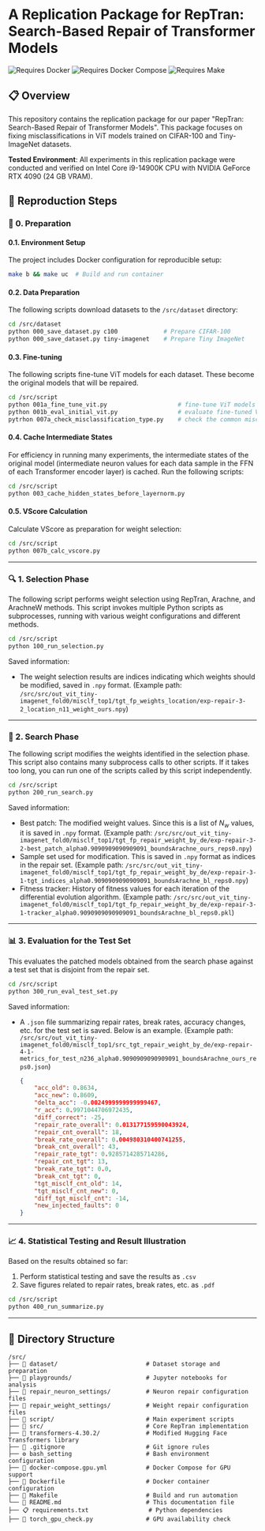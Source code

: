 # A Replication Package for RepTran: Search-Based Repair of Transformer Models

![Requires Docker](https://img.shields.io/badge/Requires-Docker-blue?logo=docker)
![Requires Docker Compose](https://img.shields.io/badge/Requires-Docker--Compose-blue?logo=docker)
![Requires Make](https://img.shields.io/badge/Requires-Make-yellow?logo=gnu)

## 📋 Overview
This repository contains the replication package for our paper "RepTran: Search-Based Repair of Transformer Models". This package focuses on fixing misclassifications in ViT models trained on CIFAR-100 and Tiny-ImageNet datasets.

**Tested Environment**: All experiments in this replication package were conducted and verified on Intel Core i9-14900K CPU with NVIDIA GeForce RTX 4090 (24 GB VRAM).

## 🔄 Reproduction Steps

### 🔧 0. Preparation

#### 0.1. Environment Setup

The project includes Docker configuration for reproducible setup:

```bash
make b && make uc  # Build and run container
```

#### 0.2. Data Preparation

The following scripts download datasets to the `/src/dataset` directory:

```bash
cd /src/dataset
python 000_save_dataset.py c100             # Prepare CIFAR-100
python 000_save_dataset.py tiny-imagenet    # Prepare Tiny ImageNet
```

#### 0.3. Fine-tuning

The following scripts fine-tune ViT models for each dataset.
These become the original models that will be repaired.

```bash
cd /src/script
python 001a_fine_tune_vit.py                    # fine-tune ViT models
python 001b_eval_initial_vit.py                 # evaluate fine-tuned ViT models
pytrhon 007a_check_misclassification_type.py    # check the common misclf. types
```

#### 0.4. Cache Intermediate States

For efficiency in running many experiments, the intermediate states of the original model (intermediate neuron values for each data sample in the FFN of each Transformer encoder layer) is cached.
Run the following scripts:

```bash
cd /src/script
python 003_cache_hidden_states_before_layernorm.py
```

#### 0.5. VScore Calculation

Calculate VScore as preparation for weight selection:

```bash
cd /src/script
python 007b_calc_vscore.py
```

---

### 🔍 1. Selection Phase

The following script performs weight selection using RepTran, Arachne, and ArachneW methods.
This script invokes multiple Python scripts as subprocesses, running with various weight configurations and different methods.

```bash
cd /src/script
python 100_run_selection.py
```

Saved information:
- The weight selection results are indices indicating which weights should be modified, saved in `.npy` format.
(Example path: `/src/src/out_vit_tiny-imagenet_fold0/misclf_top1/tgt_fp_weights_location/exp-repair-3-2_location_n11_weight_ours.npy`)

---

### 🧬 2. Search Phase

The following script modifies the weights identified in the selection phase.
This script also contains many subprocess calls to other scripts.
If it takes too long, you can run one of the scripts called by this script independently.

```bash
cd /src/script
python 200_run_search.py
```

Saved information:
- Best patch: The modified weight values. Since this is a list of $N_w$ values, it is saved in `.npy` format. (Example path: `/src/src/out_vit_tiny-imagenet_fold0/misclf_top1/tgt_fp_repair_weight_by_de/exp-repair-3-2-best_patch_alpha0.9090909090909091_boundsArachne_ours_reps0.npy`)
- Sample set used for modification. This is saved in `.npy` format as indices in the repair set. (Example path: `/src/src/out_vit_tiny-imagenet_fold0/misclf_top1/tgt_fp_repair_weight_by_de/exp-repair-3-1-tgt_indices_alpha0.9090909090909091_boundsArachne_bl_reps0.npy`)
- Fitness tracker: History of fitness values for each iteration of the differential evolution algorithm. (Example path: `/src/src/out_vit_tiny-imagenet_fold0/misclf_top1/tgt_fp_repair_weight_by_de/exp-repair-3-1-tracker_alpha0.9090909090909091_boundsArachne_bl_reps0.pkl`)

---

### 📊 3. Evaluation for the Test Set

This evaluates the patched models obtained from the search phase against a test set that is disjoint from the repair set.

```bash
cd /src/script
python 300_run_eval_test_set.py
```

Saved information:
- A `.json` file summarizing repair rates, break rates, accuracy changes, etc. for the test set is saved. Below is an example. (Example path: `/src/src/out_vit_tiny-imagenet_fold0/misclf_top1/src_tgt_repair_weight_by_de/exp-repair-4-1-metrics_for_test_n236_alpha0.9090909090909091_boundsArachne_ours_reps0.json`)

    ```json:exp-repair-4-1-metrics_for_test_n236_alpha0.9090909090909091_boundsArachne_ours_reps0.json
    {
        "acc_old": 0.8634,
        "acc_new": 0.8609,
        "delta_acc": -0.0024999999999999467,
        "r_acc": 0.9971044706972435,
        "diff_correct": -25,
        "repair_rate_overall": 0.013177159590043924,
        "repair_cnt_overall": 18,
        "break_rate_overall": 0.004980310400741255,
        "break_cnt_overall": 43,
        "repair_rate_tgt": 0.9285714285714286,
        "repair_cnt_tgt": 13,
        "break_rate_tgt": 0.0,
        "break_cnt_tgt": 0,
        "tgt_misclf_cnt_old": 14,
        "tgt_misclf_cnt_new": 0,
        "diff_tgt_misclf_cnt": -14,
        "new_injected_faults": 0
    }
    ```

---

### 📈 4. Statistical Testing and Result Illustration

Based on the results obtained so far:
1. Perform statistical testing and save the results as `.csv`
2. Save figures related to repair rates, break rates, etc. as `.pdf`

```bash
cd /src/script
python 400_run_summarize.py
```

---

## 📁 Directory Structure

```
/src/
├── 📁 dataset/                         # Dataset storage and preparation
├── 📁 playgrounds/                     # Jupyter notebooks for analysis
├── 📁 repair_neuron_settings/          # Neuron repair configuration files
├── 📁 repair_weight_settings/          # Weight repair configuration files
├── 📁 script/                          # Main experiment scripts
├── 📁 src/                             # Core RepTran implementation
├── 📁 transformers-4.30.2/             # Modified Hugging Face Transformers library
├── 📄 .gitignore                       # Git ignore rules
├── ⚙️ bash_setting                     # Bash environment configuration
├── 🐳 docker-compose.gpu.yml           # Docker Compose for GPU support
├── 🐳 Dockerfile                       # Docker container configuration
├── 🔧 Makefile                         # Build and run automation
└── 📖 README.md                        # This documentation file
├── 📋 requirements.txt                 # Python dependencies
├── 🐍 torch_gpu_check.py               # GPU availability check
```
